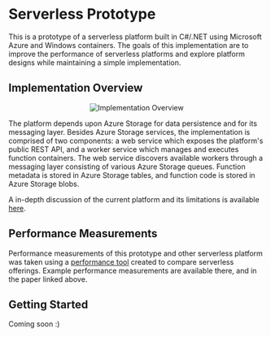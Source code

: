 # Serverless Prototype

This is a prototype of a serverless platform built in C#/.NET using Microsoft Azure and Windows containers. The goals of this implementation are to improve the performance of serverless platforms and explore platform designs while maintaining a simple implementation.

## Implementation Overview

<p align="center">
  <img align="center" src="https://mgarrettm.blob.core.windows.net/research/implementation.png" alt="Implementation Overview" />
</p>

The platform depends upon Azure Storage for data persistence and for its messaging layer. Besides Azure Storage services, the implementation is comprised of two components: a web service which exposes the platform's public REST API, and a worker service which manages and executes function containers. The web service discovers available workers through a messaging layer consisting of various Azure Storage queues. Function metadata is stored in Azure Storage tables, and function code is stored in Azure Storage blobs.

A in-depth discussion of the current platform and its limitations is available <a href='https://mgarrettm.blob.core.windows.net/research/prototype.pdf'>here</a>.

## Performance Measurements

Performance measurements of this prototype and other serverless platform was taken using a <a href='https://github.com/mgarrettm/serverless-performance'>performance tool</a> created to compare serverless offerings. Example performance measurements are available there, and in the paper linked above.

## Getting Started

Coming soon :)